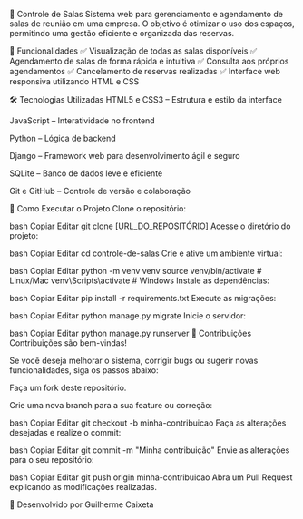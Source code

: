 🏢 Controle de Salas
Sistema web para gerenciamento e agendamento de salas de reunião em uma empresa. O objetivo é otimizar o uso dos espaços, permitindo uma gestão eficiente e organizada das reservas.

📌 Funcionalidades
✅ Visualização de todas as salas disponíveis
✅ Agendamento de salas de forma rápida e intuitiva
✅ Consulta aos próprios agendamentos
✅ Cancelamento de reservas realizadas
✅ Interface web responsiva utilizando HTML e CSS

🛠️ Tecnologias Utilizadas
HTML5 e CSS3 – Estrutura e estilo da interface

JavaScript – Interatividade no frontend

Python – Lógica de backend

Django – Framework web para desenvolvimento ágil e seguro

SQLite – Banco de dados leve e eficiente

Git e GitHub – Controle de versão e colaboração

🚀 Como Executar o Projeto
Clone o repositório:

bash
Copiar
Editar
git clone [URL_DO_REPOSITÓRIO]
Acesse o diretório do projeto:

bash
Copiar
Editar
cd controle-de-salas
Crie e ative um ambiente virtual:

bash
Copiar
Editar
python -m venv venv
source venv/bin/activate  # Linux/Mac
venv\Scripts\activate  # Windows
Instale as dependências:

bash
Copiar
Editar
pip install -r requirements.txt
Execute as migrações:

bash
Copiar
Editar
python manage.py migrate
Inicie o servidor:

bash
Copiar
Editar
python manage.py runserver
🤝 Contribuições
Contribuições são bem-vindas!

Se você deseja melhorar o sistema, corrigir bugs ou sugerir novas funcionalidades, siga os passos abaixo:

Faça um fork deste repositório.

Crie uma nova branch para a sua feature ou correção:

bash
Copiar
Editar
git checkout -b minha-contribuicao
Faça as alterações desejadas e realize o commit:

bash
Copiar
Editar
git commit -m "Minha contribuição"
Envie as alterações para o seu repositório:

bash
Copiar
Editar
git push origin minha-contribuicao
Abra um Pull Request explicando as modificações realizadas.

👤 Desenvolvido por
Guilherme Caixeta


